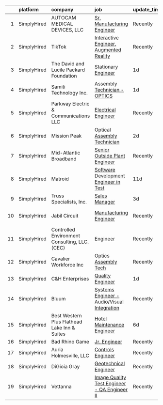 

|    | platform    | company                                       | job                                                                                                                                                      | update_time   | location                 |
|---:|:------------|:----------------------------------------------|:---------------------------------------------------------------------------------------------------------------------------------------------------------|:--------------|:-------------------------|
|  1 | SimplyHired | AUTOCAM MEDICAL DEVICES, LLC                  | [Sr. Manufacturing Engineer](https://www.simplyhired.com/job/tIudr_SErqnVMXk__vLb46u2ATowB2O_NtCmeX613-I1DuBVBzLv7w?q=visual+engineer)                   | Recently      | Murfreesboro, TN         |
|  2 | SimplyHired | TikTok                                        | [Interactive Engineer, Augmented Reality](https://www.simplyhired.com/job/-chFxuCTF14K0nQtEajcv2rXiFxLUYAqOPxePJR5_8uGUolHzBGOoQ?q=visual+engineer)      | Recently      | Mountain View, CA        |
|  3 | SimplyHired | The David and Lucile Packard Foundation       | [Stationary Engineer](https://www.simplyhired.com/job/la4TC331BmQjGGQpCDEJBZTnrktzyd--ShhPAv5kPnHBtAz9PFoAzg?q=visual+engineer)                          | 1d            | Los Altos, CA            |
|  4 | SimplyHired | Samiti Technology Inc.                        | [Assembly Technician - OPTICS](https://www.simplyhired.com/job/rNgPOK_s1u8sJ5LRs16RWHtDuHcbw9SO9lF7dkCDyXvbrgozLjOB3A?q=visual+engineer)                 | 1d            | Santa Clara, CA          |
|  5 | SimplyHired | Parkway Electric & Communications LLC         | [Electrical Engineer](https://www.simplyhired.com/job/USKrkUPffAtlJQ8ie9ZRYx_3HZhBSMvg5QsoWenX0kv1iKFJrGvTnA?q=visual+engineer)                          | Recently      | Holland, MI              |
|  6 | SimplyHired | Mission Peak                                  | [Optical Assembly Technician](https://www.simplyhired.com/job/10Df0K48ZPZJJ101oclE4S9ZOq_82b7rZZCLfEhBZL-D_X46pSOR_Q?q=visual+engineer)                  | 2d            | Santa Clara, CA          |
|  7 | SimplyHired | Mid-Atlantic Broadband                        | [Senior Outside Plant Engineer](https://www.simplyhired.com/job/ICGhglVn08P4tI9p5WeAec0S6SL0Z-g68i6q04JGXDaEmPseOGjrbA?q=visual+engineer)                | Recently      | South Boston, VA         |
|  8 | SimplyHired | Matroid                                       | [Software Development Engineer in Test](https://www.simplyhired.com/job/shz-IxAPVCwuYJzjZwgsOjAwfIrkkHXIJBvh3XHTZiVnlM3DVO6jww?q=visual+engineer)        | 11d           | Palo Alto, CA            |
|  9 | SimplyHired | Truss Specialists, Inc.                       | [Sales Manager](https://www.simplyhired.com/job/VGXb12crtgX3v9zaaBLxKWScEw8uia32lgDVlYnuWfFGyxY7lOflqQ?q=visual+engineer)                                | 3d            | La Crescent, MN          |
| 10 | SimplyHired | Jabil Circuit                                 | [Manufacturing Engineer](https://www.simplyhired.com/job/mkOfy4VcfCEj4TiYVE7H3IsuLeqvgGxKm_txthknZVLNHZj_XsaJSA?q=visual+engineer)                       | Recently      | San Jose, CA +1 location |
| 11 | SimplyHired | Controlled Environment Consulting, LLC. (CEC) | [Engineer](https://www.simplyhired.com/job/quJPhhUg0CN5bmLOFxa0Gf0OU_eztJtmkF4GZp_FBuE_f05rIDkg-w?q=visual+engineer)                                     | Recently      | Allentown, PA            |
| 12 | SimplyHired | Cavalier Workforce Inc                        | [Optics Assembly Tech](https://www.simplyhired.com/job/6tILD7XM6ImXSoNJOePjEih9Ml_khmVLqw5YIDNRXVFQF0AlbUpZeA?q=visual+engineer)                         | Recently      | Santa Clara, CA          |
| 13 | SimplyHired | C&H Enterprises                               | [Quality Engineer](https://www.simplyhired.com/job/N-Osi3FGDNIt1BJkPMm04W3ILT6Lvro4XP7VdTx53pZP1_2b8Odulg?q=visual+engineer)                             | 1d            | Fremont, CA              |
| 14 | SimplyHired | Bluum                                         | [Systems Engineer - Audio/Visual Integration](https://www.simplyhired.com/job/OvFY_eQzqVvWgK81QEEghMR8FO6Tif3YI2aOinMeLeBlw0pyGMlVRw?q=visual+engineer)  | Recently      | San Francisco, CA        |
| 15 | SimplyHired | Best Western Plus Flathead Lake Inn & Suites  | [Hotel Maintenance Engineer](https://www.simplyhired.com/job/9nwb0etwrsHNFq6hugF01r3JY759uNt2_rJ4jAfHGGCpUS9Hc0Q2Tg?q=visual+engineer)                   | 6d            | Somers, MT               |
| 16 | SimplyHired | Bad Rhino Game                                | [Jr. Engineer](https://www.simplyhired.com/job/ZqbhgwE955sTYP7hgYWABOr3SZ1uEM2M8UFAlbR06gWoQu34FnqJZA?q=visual+engineer)                                 | Recently      | Remote                   |
| 17 | SimplyHired | Auria Holmesville, LLC                        | [Controls Engineer](https://www.simplyhired.com/job/H9ySpmzmX41Kf7rJJ0QB-GNk_MmlHglemE5OHIkVFEeemfRG1kNQKw?q=visual+engineer)                            | Recently      | Holmesville, OH          |
| 18 | SimplyHired | DiGioia Gray                                  | [Geotechnical Engineer](https://www.simplyhired.com/job/0ULkxwt6RlJIgUkOm0erK33Df9ZYCMYjgFPK0V5jBjivjum255AonQ?q=visual+engineer)                        | Recently      | Gilbert, AZ              |
| 19 | SimplyHired | Vettanna                                      | [Image Quality Test Engineer - QA Engineer II](https://www.simplyhired.com/job/lVQgj6-ZezFdf5mMFN0pHuZeTpu6fa_zMZEck0xFlayh5bZeU9WfEQ?q=visual+engineer) | Recently      | Sunnyvale, CA            |